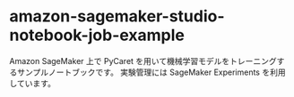 # amazon-sagemaker-studio-notebook-job-example

Amazon SageMaker 上で PyCaret を用いて機械学習モデルをトレーニングするサンプルノートブックです。
実験管理には SageMaker Experiments を利用しています。

